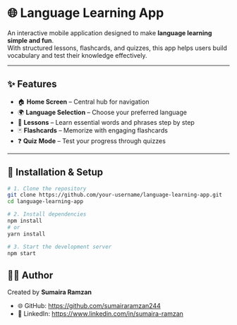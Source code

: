 # 🌐 Language Learning App

An interactive mobile application designed to make **language learning simple and fun**.  
With structured lessons, flashcards, and quizzes, this app helps users build vocabulary and test their knowledge effectively.  

---

## ✨ Features
- 🏠 **Home Screen** – Central hub for navigation  
- 🌍 **Language Selection** – Choose your preferred language  
- 📖 **Lessons** – Learn essential words and phrases step by step  
- 🃏 **Flashcards** – Memorize with engaging flashcards  
- ❓ **Quiz Mode** – Test your progress through quizzes  

---

## 🚀 Installation & Setup

```bash
# 1. Clone the repository
git clone https://github.com/your-username/language-learning-app.git
cd language-learning-app

# 2. Install dependencies
npm install
# or
yarn install

# 3. Start the development server
npm start

```

## 👩‍💻 Author  

Created by **Sumaira Ramzan**  

- 🌐 GitHub:  https://github.com/sumairaramzan244  
- 💼 LinkedIn: https://www.linkedin.com/in/sumaira-ramzan  

